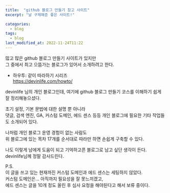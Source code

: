 ```yaml
---
title:  "github 블로그 만들기 참고 사이트"
excerpt: "날 구제해준 좋은 사이트!"

categories:
  - blog
tags:
  - blog
last_modified_at: 2022-11-24T11:22
---
```


많고 많은 github 블로그 만들기 사이트가 있지만  
그 중에서 최고 으뜸가는 블로그가 있어서 소개하려고 한다.  

- 하우투: 같이 따라하기 시리즈  
<https://devinlife.com/howto/>

devinlife 님의 개인 블로그인데, 여기에 github 블로그 만들기 코스를 이해하기 쉽게 잘 정리해놓으셨다.  

초기 설정, 기본 문법에 대한 설명 뿐 아니라  
댓글, 검색 엔진, GA, 커스텀 도메인, 에드 센스 등등 개인 블로그에 필요한 기타 작업들도 소개되어 있다.  

나처럼 개인 블로그 운영 경험이 없는 사람도  
위 블로그에 있는 목차 17개를 순서대로 따라만 하면 손쉽게 구축할 수 있다.  

나도 이렇게 남에게 도움이 되고 기억하고픈 블로그로 남고 싶단 생각이 든다.  
devinlife님께 정말 감사드린다.

P.S.  
이 글을 쓰고 있는 현재까진 커스텀 도메인과 에드 센스는 세팅하지 않았다.  
커스텀 도메인은... 아직까지 필요성을 잘 못느끼겠고,  
에드 센스는 글을 10개 정도 올린 후 심사 요청을 해야된다고 해서 보류 중이다.